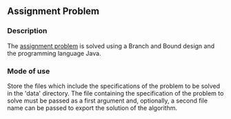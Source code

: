 Assignment Problem 
-----------------

### Description

The [assignment problem](https://en.wikipedia.org/wiki/Assignment_problem) is solved using a Branch and Bound design and the programming
language Java.

### Mode of use

Store the files which include the specifications of the problem to be solved in the 'data' directory.
The file containing the specification of the problem to solve must be passed as a first argument and, optionally,
a second file name can be passed to export the solution of the algorithm.
